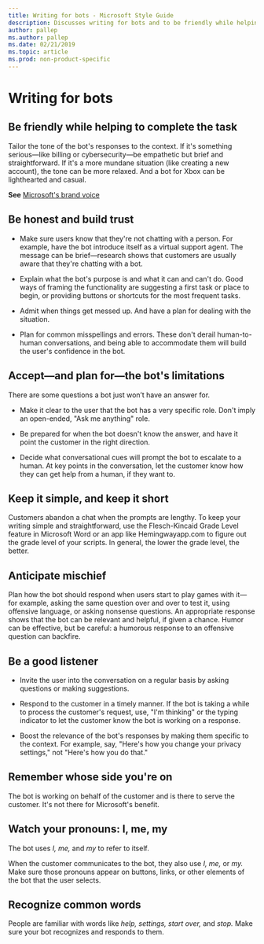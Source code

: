 ```yaml
---
title: Writing for bots - Microsoft Style Guide
description: Discusses writing for bots and to be friendly while helping to complete the task, such as tailoring the tone of the bot's response to the context.
author: pallep
ms.author: pallep
ms.date: 02/21/2019
ms.topic: article
ms.prod: non-product-specific
---
```


# Writing for bots

<h2>Be friendly while helping to complete the task</h2> 

Tailor the tone of the bot's responses to the context. If it's something serious—like billing or 
cybersecurity—be empathetic but brief and straightforward. If it's a more mundane situation (like creating a new account), 
the tone can be more relaxed. And a bot for Xbox can be lighthearted and casual. 

**See** [Microsoft's brand voice](~/brand-voice-above-all-simple-human.md)  

<h2>Be honest and build trust</h2> 

- Make sure users know that they're not chatting with a person. For example, have the bot introduce itself as a 
virtual support agent. The message can be brief—research shows that customers are usually aware that they're chatting with a bot. 

- Explain what the bot's purpose is and what it can and can't do. Good ways of framing the functionality are suggesting
a first task or place to begin, or providing buttons or shortcuts for the most frequent tasks. 

- Admit when things get messed up. And have a plan for dealing with the situation. 

- Plan for common misspellings and errors. These don't derail human-to-human conversations, and being able to 
accommodate them will build the user's confidence in the bot. 

<h2>Accept—and plan for—the bot's limitations</h2> 

There are some questions a bot just won’t have an answer for.  

- Make it clear to the user that the bot has a very specific role. Don't imply an open-ended, "Ask me anything" role. 

- Be prepared for when the bot doesn't know the answer, and have it point the customer in the right direction. 

- Decide what conversational cues will prompt the bot to escalate to a human. At key points in the conversation, 
let the customer know how they can get help from a human, if they want to. 

<h2>Keep it simple, and keep it short</h2> 

Customers abandon a chat when the prompts are lengthy. To keep your writing simple and straightforward, use the 
Flesch-Kincaid Grade Level feature in Microsoft Word or an app like Hemingwayapp.com to figure out the grade level 
of your scripts. In general, the lower the grade level, the better. 

<h2>Anticipate mischief</h2> 

Plan how the bot should respond when users start to play games with it—for example, asking the same question 
over and over to test it, using offensive language, or asking nonsense questions. An appropriate response shows 
that the bot can be relevant and helpful, if given a chance. Humor can be effective, but be careful: a humorous 
response to an offensive question can backfire.  

<h2>Be a good listener</h2> 

- Invite the user into the conversation on a regular basis by asking questions or making suggestions.  

- Respond to the customer in a timely manner. If the bot is taking a while to process the customer's request, 
use, "I'm thinking" or the typing indicator to let the customer know the bot is working on a response.  

- Boost the relevance of the bot's responses by making them specific to the context. For example, say, 
"Here's how you change your privacy settings," not "Here's how you do that." 

<h2>Remember whose side you're on</h2> 

The bot is working on behalf of the customer and is there to serve the customer. It's not there for Microsoft's benefit. 

<h2>Watch your pronouns: I, me, my</h2> 

The bot uses *I, me,* and *my* to refer to itself. 

When the customer communicates to the bot, they also use *I, me,* or *my.* Make sure those pronouns appear on 
buttons, links, or other elements of the bot that the user selects.  

<h2>Recognize common words</h2> 

People are familiar with words like *help, settings, start over,* and *stop.* Make sure your bot recognizes and responds to them. 
